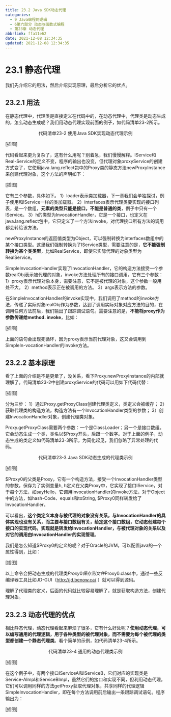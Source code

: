 ```yaml
---
title: 23.2 Java SDK动态代理
categories:
  - 9 Java编程的逻辑
  - 6第六部分 动态与函数式编程
  - 第23章 动态代理
abbrlink: ffa11e62
date: 2021-12-08 12:34:35
updated: 2021-12-08 12:34:35
---
```

# 23.1 静态代理
我们先介绍它的用法，然后介绍实现原理，最后分析它的优点。

## 23.2.1 用法
在静态代理中，代理类是直接定义在代码中的，在动态代理中，代理类是动态生成的，怎么动态生成呢？我们用动态代理实现前面的例子，如代码清单23-2所示。

<center>代码清单23-2 使用Java SDK实现动态代理示例</center>

[插图]

代码看起来更为复杂了，这有什么用呢？别着急，我们慢慢解释。IService和Real-Service的定义不变，程序的输出也没变，但代理对象proxyService的创建方式变了，它使用java.lang.reflect包中的Proxy类的静态方法newProxyInstance来创建代理对象，这个方法的声明如下：

[插图]

它有三个参数，具体如下。
1）loader表示类加载器，下一章我们会单独探讨，例子使用和IService一样的类加载器。
2）interfaces表示代理类要实现的接口列表，是一个数组，**元素的类型只能是接口，不能是普通的类**，例子中只有一个IService。
3）h的类型为InvocationHandler，它是一个接口，也定义在java.lang.reflect包中，它只定义了一个方法invoke，对代理接口所有方法的调用都会转给该方法。

newProxyInstance的返回值类型为Object，可以强制转换为interfaces数组中的某个接口类型。这里我们强制转换为了IService类型，需要注意的是，**它不能强制转换为某个类类型**，比如RealService，即使它实际代理的对象类型为RealService。

SimpleInvocationHandler实现了InvocationHandler，它的构造方法接受一个参数realObj表示被代理的对象，invoke方法处理所有的接口调用，它有三个参数：
1）proxy表示代理对象本身，需要注意，它不是被代理的对象，这个参数一般用处不大。
2）method表示正在被调用的方法。
3）args表示方法的参数。

在SimpleInvocationHandler的invoke实现中，我们调用了method的invoke方法，传递了实际对象realObj作为参数，达到了调用实际对象对应方法的目的，在调用任何方法前后，我们输出了跟踪调试语句。需要注意的是，**不能将proxy作为参数传递给method. invoke**，比如：

[插图]

上面的语句会出现死循环，因为proxy表示当前代理对象，这又会调用到SimpleIn-vocationHandler的invoke方法。

## 23.2.2 基本原理
看了上面的介绍是不是更晕了，没关系，看下Proxy.newProxyInstance的内部就理解了。代码清单23-2中创建proxyService的代码可以用如下代码代替：

[插图]

分为三步：
1）通过Proxy.getProxyClass创建代理类定义，类定义会被缓存；
2）获取代理类的构造方法，构造方法有一个InvocationHandler类型的参数；
3）创建InvocationHandler对象，创建代理类对象。

Proxy.getProxyClass需要两个参数：一个是ClassLoader；另一个是接口数组。它会动态生成一个类，类名以$Proxy开头，后跟一个数字。对于上面的例子，动态生成的类定义如代码清单23-3所示，为简化起见，我们忽略了异常处理的代码。

<center>代码清单23-3 Java SDK动态生成的代理类示例</center>

[插图]

$Proxy0的父类是Proxy，它有一个构造方法，接受一个InvocationHandler类型的参数，保存为了实例变量h, h定义在父类Proxy中，它实现了接口IService，对于每个方法，如sayHello，它调用InvocationHandler的invoke方法，对于Object中的方法，如hash-Code、equals和toString, $Proxy0同样转发给了InvocationHandler。

可以看出，**这个类定义本身与被代理的对象没有关系，与InvocationHandler的具体实现也没有关系，而主要与接口数组有关，给定这个接口数组，它动态创建每个接口的实现代码，实现就是转发给InvocationHandler，与被代理对象的关系以及对它的调用由InvocationHandler的实现管理**。

我们是怎么知道$Proxy0的定义的呢？对于Oracle的JVM，可以配置java的一个属性得到，比如：

[插图]

以上命令会把动态生成的代理类$Proxy0保存到文件$Proxy0.class中，通过一些反编译器工具比如JD-GUI（http://jd.benow.ca/ ）就可以得到源码。

理解了代理类的定义，后面的代码就比较容易理解了，就是获取构造方法，创建代理对象。

## 23.2.3 动态代理的优点
相比静态代理，动态代理看起来麻烦了很多，它有什么好处呢？**使用动态代理，可以编写通用的代理逻辑，用于各种类型的被代理对象，而不需要为每个被代理的类型都创建一个静态代理类**。看个简单的示例，如代码清单23-4所示。

<center>代码清单23-4 通用的动态代理类示例</center>

[插图]

在这个例子中，有两个接口IServiceA和IServiceB，它们对应的实现类是Service-AImpl和ServiceBImpl，虽然它们的接口和实现不同，但利用动态代理，它们可以调用同样的方法getProxy获取代理对象，共享同样的代理逻辑SimpleInvocationHandler，即在每个方法调用前后输出一条跟踪调试语句。程序输出为：

[插图]

